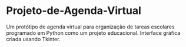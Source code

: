 # Projeto-de-Agenda-Virtual
Um protótipo de agenda virtual para organização de tareas escolares programado em Python como um projeto educacional. Interface gráfica criada usando Tkinter.
